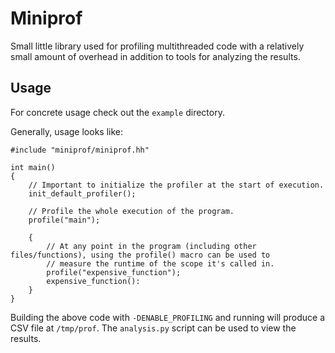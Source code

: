 # Miniprof

Small little library used for profiling multithreaded code with a relatively small amount of overhead in addition to tools for analyzing the results.

## Usage
For concrete usage check out the `example` directory.

Generally, usage looks like:
```
#include "miniprof/miniprof.hh"

int main()
{
    // Important to initialize the profiler at the start of execution.
    init_default_profiler();

    // Profile the whole execution of the program.
    profile("main");

    {
        // At any point in the program (including other files/functions), using the profile() macro can be used to
        // measure the runtime of the scope it's called in.
        profile("expensive_function");
        expensive_function():
    }
}
```
Building the above code with `-DENABLE_PROFILING` and running will produce a CSV file at `/tmp/prof`. The `analysis.py`
script can be used to view the results.
